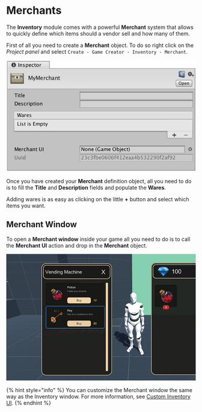 # Merchants

The **Inventory** module comes with a powerful **Merchant** system that allows to quickly define which items should a vendor sell and how many of them.

First of all you need to create a **Merchant** object. To do so right click on the _Project panel_ and select `Create - Game Creator - Inventory - Merchant`.

![](../../.gitbook/assets/merchant%20%281%29.jpg)

Once you have created your **Merchant** definition object, all you need to do is to fill the **Title** and **Description** fields and populate the **Wares**.

Adding wares is as easy as clicking on the little **+** button and select which items you want.

## Merchant Window

To open a **Merchant window** inside your game all you need to do is to call the **Merchant UI** action and drop in the **Merchant** object.

![](../../.gitbook/assets/merchant.jpg)

{% hint style="info" %}
You can customize the Merchant window the same way as the Inventory window. For more information, see [Custom Inventory UI](custom-inventory-ui.md).
{% endhint %}


